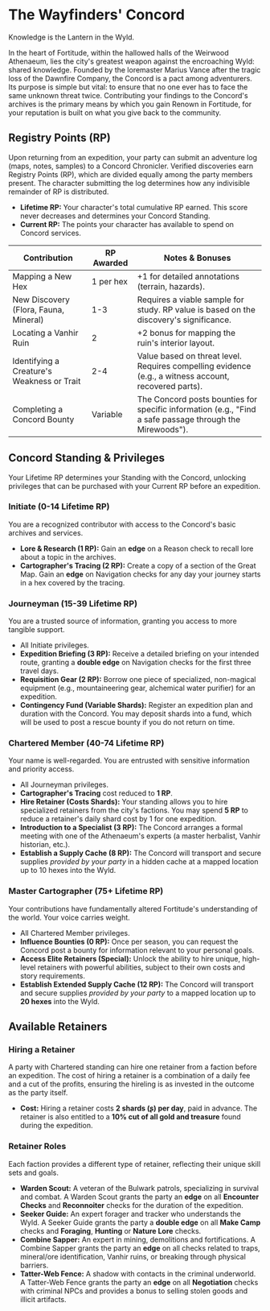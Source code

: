 # The Wayfinders' Concord

Knowledge is the Lantern in the Wyld.

In the heart of Fortitude, within the hallowed halls of the Weirwood Athenaeum, lies the city's greatest weapon against the encroaching Wyld: shared knowledge. Founded by the loremaster Marius Vance after the tragic loss of the Dawnfire Company, the Concord is a pact among adventurers. Its purpose is simple but vital: to ensure that no one ever has to face the same unknown threat twice. Contributing your findings to the Concord's archives is the primary means by which you gain Renown in Fortitude, for your reputation is built on what you give back to the community.

## Registry Points (RP)

Upon returning from an expedition, your party can submit an adventure log (maps, notes, samples) to a Concord Chronicler. Verified discoveries earn Registry Points (RP), which are divided equally among the party members present. The character submitting the log determines how any indivisible remainder of RP is distributed.

* **Lifetime RP:** Your character's total cumulative RP earned. This score never decreases and determines your Concord Standing.
* **Current RP:** The points your character has available to spend on Concord services.

| Contribution | RP Awarded | Notes & Bonuses |
| --- | --- | --- |
| Mapping a New Hex | 1 per hex | +1 for detailed annotations (terrain, hazards). |
| New Discovery (Flora, Fauna, Mineral) | 1-3 | Requires a viable sample for study. RP value is based on the discovery's significance. |
| Locating a Vanhir Ruin | 2 | +2 bonus for mapping the ruin's interior layout. |
| Identifying a Creature's Weakness or Trait | 2-4 | Value based on threat level. Requires compelling evidence (e.g., a witness account, recovered parts). |
| Completing a Concord Bounty | Variable | The Concord posts bounties for specific information (e.g., "Find a safe passage through the Mirewoods"). |


## Concord Standing & Privileges

Your Lifetime RP determines your Standing with the Concord, unlocking privileges that can be purchased with your Current RP before an expedition.

### Initiate (0-14 Lifetime RP)

You are a recognized contributor with access to the Concord's basic archives and services.

* **Lore & Research (1 RP):** Gain an **edge** on a Reason check to recall lore about a topic in the archives.
* **Cartographer's Tracing (2 RP):** Create a copy of a section of the Great Map. Gain an **edge** on Navigation checks for any day your journey starts in a hex covered by the tracing.

### Journeyman (15-39 Lifetime RP)

You are a trusted source of information, granting you access to more tangible support.

* All Initiate privileges.
* **Expedition Briefing (3 RP):** Receive a detailed briefing on your intended route, granting a **double edge** on Navigation checks for the first three travel days.
* **Requisition Gear (2 RP):** Borrow one piece of specialized, non-magical equipment (e.g., mountaineering gear, alchemical water purifier) for an expedition.
* **Contingency Fund (Variable Shards):** Register an expedition plan and duration with the Concord. You may deposit shards into a fund, which will be used to post a rescue bounty if you do not return on time.

### Chartered Member (40-74 Lifetime RP)

Your name is well-regarded. You are entrusted with sensitive information and priority access.

* All Journeyman privileges.
* **Cartographer's Tracing** cost reduced to **1 RP**.
* **Hire Retainer (Costs Shards):** Your standing allows you to hire specialized retainers from the city's factions. You may spend **5 RP** to reduce a retainer's daily shard cost by 1 for one expedition.
* **Introduction to a Specialist (3 RP):** The Concord arranges a formal meeting with one of the Athenaeum's experts (a master herbalist, Vanhir historian, etc.).
* **Establish a Supply Cache (8 RP):** The Concord will transport and secure supplies *provided by your party* in a hidden cache at a mapped location up to 10 hexes into the Wyld.

### Master Cartographer (75+ Lifetime RP)

Your contributions have fundamentally altered Fortitude's understanding of the world. Your voice carries weight.

* All Chartered Member privileges.
* **Influence Bounties (0 RP):** Once per season, you can request the Concord post a bounty for information relevant to your personal goals.
* **Access Elite Retainers (Special):** Unlock the ability to hire unique, high-level retainers with powerful abilities, subject to their own costs and story requirements.
* **Establish Extended Supply Cache (12 RP):** The Concord will transport and secure supplies *provided by your party* to a mapped location up to **20 hexes** into the Wyld.

## Available Retainers

### Hiring a Retainer

A party with Chartered standing can hire one retainer from a faction before an expedition. The cost of hiring a retainer is a combination of a daily fee and a cut of the profits, ensuring the hireling is as invested in the outcome as the party itself.

* **Cost:** Hiring a retainer costs **2 shards (ʂ) per day**, paid in advance. The retainer is also entitled to a **10% cut of all gold and treasure** found during the expedition.

### Retainer Roles

Each faction provides a different type of retainer, reflecting their unique skill sets and goals.

* **Warden Scout:** A veteran of the Bulwark patrols, specializing in survival and combat. A Warden Scout grants the party an **edge** on all **Encounter Checks** and **Reconnoiter** checks for the duration of the expedition.
* **Seeker Guide:** An expert forager and tracker who understands the Wyld. A Seeker Guide grants the party a **double edge** on all **Make Camp** checks and **Foraging**, **Hunting** or **Nature Lore** checks.
* **Combine Sapper:** An expert in mining, demolitions and fortifications. A Combine Sapper grants the party an **edge** on all checks related to traps, mineral/ore identification, Vanhir ruins, or breaking through physical barriers.
* **Tatter-Web Fence:** A shadow with contacts in the criminal underworld. A Tatter-Web Fence grants the party an **edge** on all **Negotiation** checks with criminal NPCs and provides a bonus to selling stolen goods and illicit artifacts.
